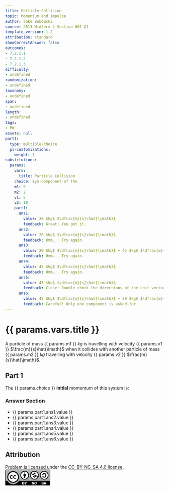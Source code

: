 ```yaml
---
title: Particle Collision
topic: Momentum and Impulse
author: Jake Bobowski
source: 2013 Midterm 2 Section 001 Q1
template_version: 1.2
attribution: standard
showCorrectAnswer: false
outcomes:
- 7.2.1.1
- 7.2.1.2
- 7.2.1.3
difficulty:
- undefined
randomization:
- undefined
taxonomy:
- undefined
span:
- undefined
length:
- undefined
tags:
- PW
assets: null
part1:
  type: multiple-choice
  pl-customizations:
    weight: 1
substitutions:
  params:
    vars:
      title: Particle Collision
    choice: $y$-component of the
    m1: 9
    m2: 2
    v1: 5
    v2: 10
    part1:
      ans1:
        value: 20 $kg$ $\dfrac{m}{s}\hat{\jmath}$
        feedback: Great! You got it.
      ans2:
        value: 20 $kg$ $\dfrac{m}{s}\hat{\imath}$
        feedback: Hmm... Try again.
      ans3:
        value: 20 $kg$ $\dfrac{m}{s}\hat{\imath}$ + 45 $kg$ $\dfrac{m}{s}\hat{\jmath}$
        feedback: Hmm... Try again.
      ans4:
        value: 45 $kg$ $\dfrac{m}{s}\hat{\jmath}$
        feedback: Hmm... Try again.
      ans5:
        value: 45 $kg$ $\dfrac{m}{s}\hat{\imath}$
        feedback: Close! Double check the directions of the unit vectors.
      ans6:
        value: 45 $kg$ $\dfrac{m}{s}\hat{\imath}$ + 20 $kg$ $\dfrac{m}{s}\hat{\jmath}$
        feedback: Careful! Only one component is asked for.
---
```

# {{ params.vars.title }}
A particle of mass {{ params.m1 }} $kg$ is travelling with velocity {{ params.v1 }} $\frac{m}{s}\hat{\imath}$ when it collides with another particle of mass {{ params.m2 }} $kg$ travelling with velocity {{ params.v2 }} $\frac{m}{s}\hat{\jmath}$.

## Part 1

The {{ params.choice }} **initial** momentum of this system is:

### Answer Section

- {{ params.part1.ans1.value }}
- {{ params.part1.ans2.value }}
- {{ params.part1.ans3.value }}
- {{ params.part1.ans4.value }}
- {{ params.part1.ans5.value }}
- {{ params.part1.ans6.value }}

## Attribution

Problem is licensed under the [CC-BY-NC-SA 4.0 license](https://creativecommons.org/licenses/by-nc-sa/4.0/).<br> ![The Creative Commons 4.0 license requiring attribution-BY, non-commercial-NC, and share-alike-SA license.](https://raw.githubusercontent.com/firasm/bits/master/by-nc-sa.png)